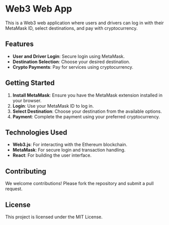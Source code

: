 # Web3 Web App

This is a Web3 web application where users and drivers can log in with their MetaMask ID, select destinations, and pay with cryptocurrency.

## Features

- **User and Driver Login**: Secure login using MetaMask.
- **Destination Selection**: Choose your desired destination.
- **Crypto Payments**: Pay for services using cryptocurrency.

## Getting Started

1. **Install MetaMask**: Ensure you have the MetaMask extension installed in your browser.
2. **Login**: Use your MetaMask ID to log in.
3. **Select Destination**: Choose your destination from the available options.
4. **Payment**: Complete the payment using your preferred cryptocurrency.

## Technologies Used

- **Web3.js**: For interacting with the Ethereum blockchain.
- **MetaMask**: For secure login and transaction handling.
- **React**: For building the user interface.

## Contributing

We welcome contributions! Please fork the repository and submit a pull request.

## License

This project is licensed under the MIT License.
